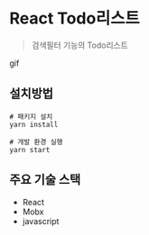 # React Todo리스트
> 검색필터 기능의 Todo리스트

gif 
## 설치방법
```
# 패키지 설치
yarn install

# 개발 환경 실행
yarn start
```
## 주요 기술 스택
* React
* Mobx
* javascript
